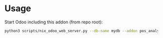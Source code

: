 # Usage

Start Odoo including this addon (from repo root):

```bash
python3 scripts/nix_odoo_web_server.py --db-name mydb --addon pos_analytic_by_config
```

